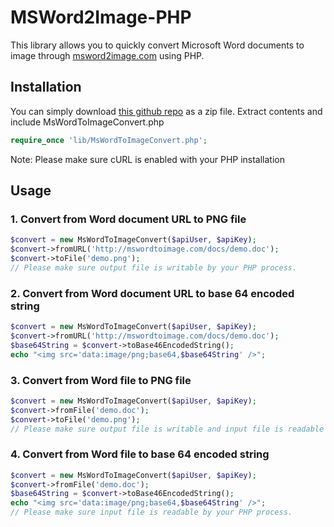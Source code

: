 # MSWord2Image-PHP

This library allows you to quickly convert Microsoft Word documents to image through [msword2image.com](http://msword2image.com) using PHP.

## Installation

You can simply download [this github repo](https://github.com/msword2image/msword2image-php/archive/master.zip) as a zip file. Extract contents and include MsWordToImageConvert.php

```php
require_once 'lib/MsWordToImageConvert.php';
```

Note: Please make sure cURL is enabled with your PHP installation

## Usage

### 1. Convert from Word document URL to PNG file

```php
$convert = new MsWordToImageConvert($apiUser, $apiKey);
$convert->fromURL('http://mswordtoimage.com/docs/demo.doc');
$convert->toFile('demo.png');
// Please make sure output file is writable by your PHP process.
```

### 2. Convert from Word document URL to base 64 encoded string

```php
$convert = new MsWordToImageConvert($apiUser, $apiKey);
$convert->fromURL('http://mswordtoimage.com/docs/demo.doc');
$base64String = $convert->toBase46EncodedString();
echo "<img src='data:image/png;base64,$base64String' />";
```

### 3. Convert from Word file to PNG file

```php
$convert = new MsWordToImageConvert($apiUser, $apiKey);
$convert->fromFile('demo.doc');
$convert->toFile('demo.png');
// Please make sure output file is writable and input file is readable by your PHP process.
```

### 4. Convert from Word file to base 64 encoded string

```php
$convert = new MsWordToImageConvert($apiUser, $apiKey);
$convert->fromFile('demo.doc');
$base64String = $convert->toBase46EncodedString();
echo "<img src='data:image/png;base64,$base64String' />";
// Please make sure input file is readable by your PHP process.
```
